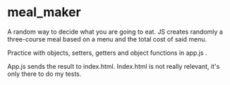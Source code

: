 # meal_maker

A random way to decide what you are going to eat. JS creates randomly a three-course meal based on a menu and the total cost of said menu.

Practice with objects, setters, getters and object functions in app.js . 

App.js sends the result to index.html. Index.html is not really relevant, it's only there to do my tests. 
